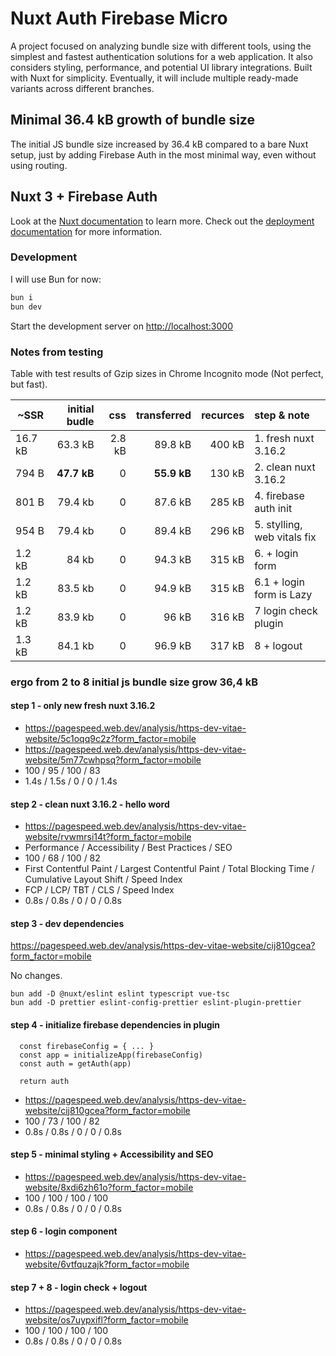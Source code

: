 # Nuxt Auth Firebase Micro

A project focused on analyzing bundle size with different tools, using the simplest and fastest authentication solutions for a web application. It also considers styling, performance, and potential UI library integrations. Built with Nuxt for simplicity. Eventually, it will include multiple ready-made variants across different branches.

## Minimal 36.4 kB growth of bundle size

The initial JS bundle size increased by 36.4 kB compared to a bare Nuxt setup, just by adding Firebase Auth in the most minimal way, even without using routing.

## Nuxt 3 + Firebase Auth

Look at the [Nuxt documentation](https://nuxt.com/docs/getting-started/introduction) to learn more.
Check out the [deployment documentation](https://nuxt.com/docs/getting-started/deployment) for more information.

### Development

I will use Bun for now:

```bash
bun i
bun dev
```

Start the development server on [http://localhost:3000](http://localhost:3000)

### Notes from testing

Table with test results of Gzip sizes in Chrome Incognito mode (Not perfect, but fast).

| ~SSR    | initial budle |    css | transferred | recurces | step & note                 |
| ------- | ------------: | -----: | ----------: | -------: | :-------------------------- |
| 16.7 kB |       63.3 kB | 2.8 kB |     89.8 kB |   400 kB | 1. fresh nuxt 3.16.2        |
| 794 B   |   **47.7 kB** |      0 | **55.9 kB** |   130 kB | 2. clean nuxt 3.16.2        |
| 801 B   |       79.4 kb |      0 |     87.6 kB |   285 kB | 4. firebase auth init       |
| 954 B   |       79.4 kb |      0 |     89.4 kB |   296 kB | 5. stylling, web vitals fix |
| 1.2 kB  |         84 kb |      0 |     94.3 kB |   315 kB | 6. + login form             |
| 1.2 kB  |       83.5 kb |      0 |     94.9 kB |   315 kB | 6.1 + login form is Lazy    |
| 1.2 kB  |       83.9 kb |      0 |       96 kB |   316 kB | 7 login check plugin        |
| 1.3 kB  |       84.1 kb |      0 |     96.9 kB |   317 kB | 8 + logout                  |

### ergo from 2 to 8 initial js bundle size grow 36,4 kB

#### step 1 - only new fresh nuxt 3.16.2

- https://pagespeed.web.dev/analysis/https-dev-vitae-website/5c1oqq9c2z?form_factor=mobile
- https://pagespeed.web.dev/analysis/https-dev-vitae-website/5m77cwhpsq?form_factor=mobile
- 100 / 95 / 100 / 83
- 1.4s / 1.5s / 0 / 0 / 1.4s

#### step 2 - clean nuxt 3.16.2 - hello word

- https://pagespeed.web.dev/analysis/https-dev-vitae-website/rvwmrsi14t?form_factor=mobile
- Performance / Accessibility / Best Practices / SEO
- 100 / 68 / 100 / 82
- First Contentful Paint / Largest Contentful Paint / Total Blocking Time / Cumulative Layout Shift / Speed Index
- FCP / LCP/ TBT / CLS / Speed Index
- 0.8s / 0.8s / 0 / 0 / 0.8s

#### step 3 - dev dependencies

https://pagespeed.web.dev/analysis/https-dev-vitae-website/cij810gcea?form_factor=mobile

No changes.

```
bun add -D @nuxt/eslint eslint typescript vue-tsc
bun add -D prettier eslint-config-prettier eslint-plugin-prettier
```

#### step 4 - initialize firebase dependencies in plugin

```
  const firebaseConfig = { ... }
  const app = initializeApp(firebaseConfig)
  const auth = getAuth(app)

  return auth
```

- https://pagespeed.web.dev/analysis/https-dev-vitae-website/cij810gcea?form_factor=mobile
- 100 / 73 / 100 / 82
- 0.8s / 0.8s / 0 / 0 / 0.8s

#### step 5 - minimal styling + Accessibility and SEO

- https://pagespeed.web.dev/analysis/https-dev-vitae-website/8xdi6zh61o?form_factor=mobile
- 100 / 100 / 100 / 100
- 0.8s / 0.8s / 0 / 0 / 0.8s

#### step 6 - login component

- https://pagespeed.web.dev/analysis/https-dev-vitae-website/6vtfquzajk?form_factor=mobile

#### step 7 + 8 - login check + logout

- https://pagespeed.web.dev/analysis/https-dev-vitae-website/os7uypxifl?form_factor=mobile
- 100 / 100 / 100 / 100
- 0.8s / 0.8s / 0 / 0 / 0.8s
